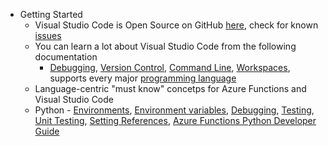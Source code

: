 - Getting Started
	- Visual Studio Code is Open Source on GitHub [here](https://github.com/Microsoft/vscode), check for known [issues](https://github.com/microsoft/vscode/issues)
	- You can learn a lot about Visual Studio Code from the following documentation
	  - [Debugging](https://code.visualstudio.com/docs/editor/debugging), [Version Control](https://code.visualstudio.com/docs/editor/versioncontrol), [Command Line](https://code.visualstudio.com/docs/editor/command-line), [Workspaces](https://code.visualstudio.com/docs/editor/multi-root-workspaces), supports every major [programming language](https://code.visualstudio.com/docs/languages/overview)
	- Language-centric "must know" concetps for Azure Functions and Visual Studio Code 
    - Python - [Environments](https://code.visualstudio.com/docs/python/environments), [Environment variables](https://docs.microsoft.com/en-us/azure/azure-functions/functions-reference-python?#environment-variables), [Debugging](https://code.visualstudio.com/docs/python/debugging), [Testing](https://code.visualstudio.com/docs/python/testing), [Unit Testing](https://docs.microsoft.com/en-us/azure/azure-functions/functions-reference-python?#unit-testing), [Setting References](https://code.visualstudio.com/docs/python/settings-reference), [Azure Functions Python Developer Guide](https://docs.microsoft.com/en-us/azure/azure-functions/functions-reference-python)
